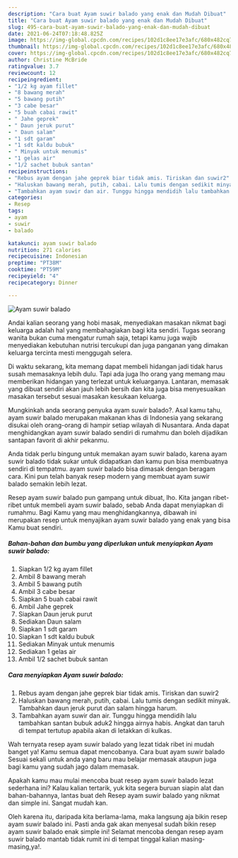 ```yaml
---
description: "Cara buat Ayam suwir balado yang enak dan Mudah Dibuat"
title: "Cara buat Ayam suwir balado yang enak dan Mudah Dibuat"
slug: 495-cara-buat-ayam-suwir-balado-yang-enak-dan-mudah-dibuat
date: 2021-06-24T07:18:48.825Z
image: https://img-global.cpcdn.com/recipes/102d1c8ee17e3afc/680x482cq70/ayam-suwir-balado-foto-resep-utama.jpg
thumbnail: https://img-global.cpcdn.com/recipes/102d1c8ee17e3afc/680x482cq70/ayam-suwir-balado-foto-resep-utama.jpg
cover: https://img-global.cpcdn.com/recipes/102d1c8ee17e3afc/680x482cq70/ayam-suwir-balado-foto-resep-utama.jpg
author: Christine McBride
ratingvalue: 3.7
reviewcount: 12
recipeingredient:
- "1/2 kg ayam fillet"
- "8 bawang merah"
- "5 bawang putih"
- "3 cabe besar"
- "5 buah cabai rawit"
- " Jahe geprek"
- " Daun jeruk purut"
- " Daun salam"
- "1 sdt garam"
- "1 sdt kaldu bubuk"
- " Minyak untuk menumis"
- "1 gelas air"
- "1/2 sachet bubuk santan"
recipeinstructions:
- "Rebus ayam dengan jahe geprek biar tidak amis. Tiriskan dan suwir2"
- "Haluskan bawang merah, putih, cabai. Lalu tumis dengan sedikit minyak. Tambahkan daun jeruk purut dan salam hingga harum."
- "Tambahkan ayam suwir dan air. Tunggu hingga mendidih lalu tambahkan santan bubuk aduk2 hingga airnya habis. Angkat dan taruh di tempat tertutup apabila akan di letakkan di kulkas."
categories:
- Resep
tags:
- ayam
- suwir
- balado

katakunci: ayam suwir balado 
nutrition: 271 calories
recipecuisine: Indonesian
preptime: "PT38M"
cooktime: "PT59M"
recipeyield: "4"
recipecategory: Dinner

---
```



![Ayam suwir balado](https://img-global.cpcdn.com/recipes/102d1c8ee17e3afc/680x482cq70/ayam-suwir-balado-foto-resep-utama.jpg)

Andai kalian seorang yang hobi masak, menyediakan masakan nikmat bagi keluarga adalah hal yang membahagiakan bagi kita sendiri. Tugas seorang  wanita bukan cuma mengatur rumah saja, tetapi kamu juga wajib menyediakan kebutuhan nutrisi tercukupi dan juga panganan yang dimakan keluarga tercinta mesti menggugah selera.

Di waktu  sekarang, kita memang dapat membeli hidangan jadi tidak harus susah memasaknya lebih dulu. Tapi ada juga lho orang yang memang mau memberikan hidangan yang terlezat untuk keluarganya. Lantaran, memasak yang dibuat sendiri akan jauh lebih bersih dan kita juga bisa menyesuaikan masakan tersebut sesuai masakan kesukaan keluarga. 



Mungkinkah anda seorang penyuka ayam suwir balado?. Asal kamu tahu, ayam suwir balado merupakan makanan khas di Indonesia yang sekarang disukai oleh orang-orang di hampir setiap wilayah di Nusantara. Anda dapat menghidangkan ayam suwir balado sendiri di rumahmu dan boleh dijadikan santapan favorit di akhir pekanmu.

Anda tidak perlu bingung untuk memakan ayam suwir balado, karena ayam suwir balado tidak sukar untuk didapatkan dan kamu pun bisa membuatnya sendiri di tempatmu. ayam suwir balado bisa dimasak dengan beragam cara. Kini pun telah banyak resep modern yang membuat ayam suwir balado semakin lebih lezat.

Resep ayam suwir balado pun gampang untuk dibuat, lho. Kita jangan ribet-ribet untuk membeli ayam suwir balado, sebab Anda dapat menyiapkan di rumahmu. Bagi Kamu yang mau menghidangkannya, dibawah ini merupakan resep untuk menyajikan ayam suwir balado yang enak yang bisa Kamu buat sendiri.

<!--inarticleads1-->

##### Bahan-bahan dan bumbu yang diperlukan untuk menyiapkan Ayam suwir balado:

1. Siapkan 1/2 kg ayam fillet
1. Ambil 8 bawang merah
1. Ambil 5 bawang putih
1. Ambil 3 cabe besar
1. Siapkan 5 buah cabai rawit
1. Ambil  Jahe geprek
1. Siapkan  Daun jeruk purut
1. Sediakan  Daun salam
1. Siapkan 1 sdt garam
1. Siapkan 1 sdt kaldu bubuk
1. Sediakan  Minyak untuk menumis
1. Sediakan 1 gelas air
1. Ambil 1/2 sachet bubuk santan




<!--inarticleads2-->

##### Cara menyiapkan Ayam suwir balado:

1. Rebus ayam dengan jahe geprek biar tidak amis. Tiriskan dan suwir2
1. Haluskan bawang merah, putih, cabai. Lalu tumis dengan sedikit minyak. Tambahkan daun jeruk purut dan salam hingga harum.
1. Tambahkan ayam suwir dan air. Tunggu hingga mendidih lalu tambahkan santan bubuk aduk2 hingga airnya habis. Angkat dan taruh di tempat tertutup apabila akan di letakkan di kulkas.




Wah ternyata resep ayam suwir balado yang lezat tidak ribet ini mudah banget ya! Kamu semua dapat mencobanya. Cara buat ayam suwir balado Sesuai sekali untuk anda yang baru mau belajar memasak ataupun juga bagi kamu yang sudah jago dalam memasak.

Apakah kamu mau mulai mencoba buat resep ayam suwir balado lezat sederhana ini? Kalau kalian tertarik, yuk kita segera buruan siapin alat dan bahan-bahannya, lantas buat deh Resep ayam suwir balado yang nikmat dan simple ini. Sangat mudah kan. 

Oleh karena itu, daripada kita berlama-lama, maka langsung aja bikin resep ayam suwir balado ini. Pasti anda gak akan menyesal sudah bikin resep ayam suwir balado enak simple ini! Selamat mencoba dengan resep ayam suwir balado mantab tidak rumit ini di tempat tinggal kalian masing-masing,ya!.

